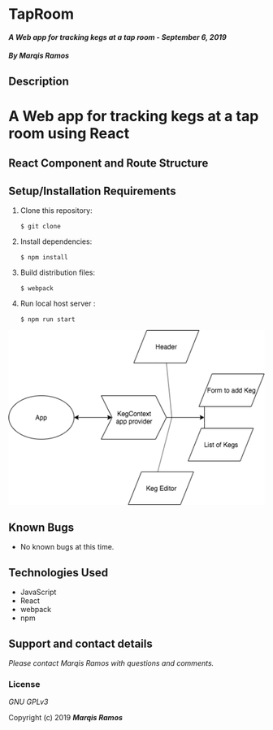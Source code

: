 # TapRoom

#### _A Web app for tracking kegs at a tap room - September 6, 2019_

#### _By **Marqis Ramos**_

## Description
# A Web app for tracking kegs at a tap room using React

## React Component and Route Structure



## Setup/Installation Requirements

1. Clone this repository:
    ```
    $ git clone 
    ```
2. Install dependencies:
    ```
    $ npm install
    ```
3. Build distribution files:
    ```
    $ webpack
    ```
4. Run local host server :
    ```
    $ npm run start
    ```
<img src ="src/assets/images/ReactDiagram.png" width = "1000">

## Known Bugs
* No known bugs at this time.

## Technologies Used
* JavaScript
* React
* webpack
* npm

## Support and contact details

_Please contact Marqis Ramos with questions and comments._

### License

*GNU GPLv3*

Copyright (c) 2019 **_Marqis Ramos_**

